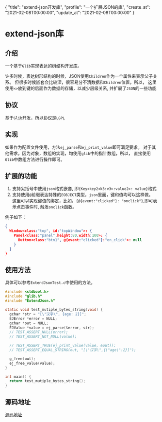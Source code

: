 {
  "title": "extend-json开发库",
  "profile": "一个扩展JSON的库",
  "create_at": "2021-02-08T00:00:00",
  "update_at": "2021-02-08T00:00:00"
}
# extend-json库

## 介绍
一个基于`Glib`实现表达的树结构开发库。

许多时候，表达树形结构的时候，JSON使用`Children`作为一个属性来表示父子关系。
但很多时候嵌套会比较深，很容易分不清数据和`Children`位置，所以， 
这里使用`<>`放到键的后面作为数据的存储，以减少层级关系, 并扩展了`JSON`的一些功能

## 协议
基于`Glib`开发，所以协议是`LGPL`

## 实现
如果作为配置文件使用，方法`ej_parse`和`ej_print_value`即可满足要求。
对于其他需求，因为对象，数组的实现，均使用`glib`中的指针数组，所以，
直接使用`Glib`中数组方法进行操作即可。

## 扩展的功能
1. 支持尖括号中使用`json`格式嵌套, 即`{Key<key2<k3:v3>:value2>: value}`格式
2. 支持使用`@`前缀表达特殊的`EOBJECT`类型，`json`里面，键和值均可以这样做。
这里可以实现键值的绑定，比如，`{@{event:"clicked"}: "onclick"}`,即可表示点击事件时,
触发`onclick`函数。

例子如下：
```json
{
  Window<class:"top", id:"topWindow">: {
    Panel<class:"panel",height:80,width:100>: {
      Button<class:"btn1", @{event:"clicked"}:"on_click">: null
    }
  }
}
```

## 使用方法

具体可以参考`ExtendJsonTest.c`中使用的方法。

```c
#include <stdbool.h>
#include "glib.h"
#include "ExtendJson.h"

static void test_mutiple_bytes_string(void) {
  gchar *str = "[\"汉字\", {age: 2}]";
  EJError *error = NULL;
  gchar *out = NULL;
  EJValue *value = ej_parse(&error, str);
  // TEST_ASSERT_NULL(error);
  // TEST_ASSERT_NOT_NULL(value);

  // TEST_ASSERT_TRUE(ej_print_value(value, &out));
  // TEST_ASSERT_EQUAL_STRING(out, "[\"汉字\",{\"age\":2}]");

  g_free(out);
  ej_free_value(value);
}

int main() {
  return test_mutiple_bytes_string();
}
```
## 源码地址
[源码地址](https://github.com/yuanronghhh/extend-json)
